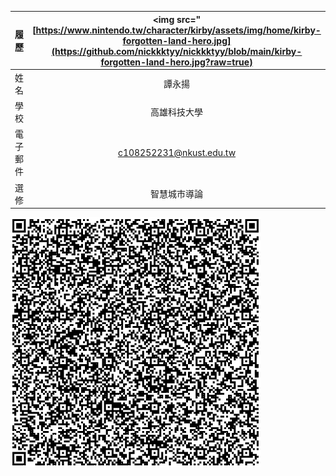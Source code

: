 |      履歷        |<img src="[https://www.nintendo.tw/character/kirby/assets/img/home/kirby-forgotten-land-hero.jpg](https://github.com/nickkktyy/nickkktyy/blob/main/kirby-forgotten-land-hero.jpg?raw=true)
| ---------------- |:-----------------------------:|
| 姓名             | 譚永揚                |
| 學校             | 高雄科技大學                  |
| 電子郵件         | c108252231@nkust.edu.tw         |
| 選修             | 智慧城市導論                  |
![這是一張圖片.](https://raw.githubusercontent.com/nickkktyy/nickkktyy/7953edd1c13fabb456372f754e715f6c3bb71fed/%E4%B8%8B%E8%BC%89.png)
